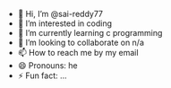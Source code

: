 - 👋 Hi, I’m @sai-reddy77
- 👀 I’m interested in coding
- 🌱 I’m currently learning c programming
- 💞️ I’m looking to collaborate on n/a
- 📫 How to reach me by my email
- 😄 Pronouns: he
- ⚡ Fun fact: ...

<!---
sai-reddy77/sai-reddy77 is a ✨ special ✨ repository because its `README.md` (this file) appears on your GitHub profile.
You can click the Preview link to take a look at your changes.
--->
